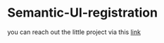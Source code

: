# Semantic-UI-registration

you can reach out the little project via this [link](https://freedelitysemanticregistration.netlify.app/)
